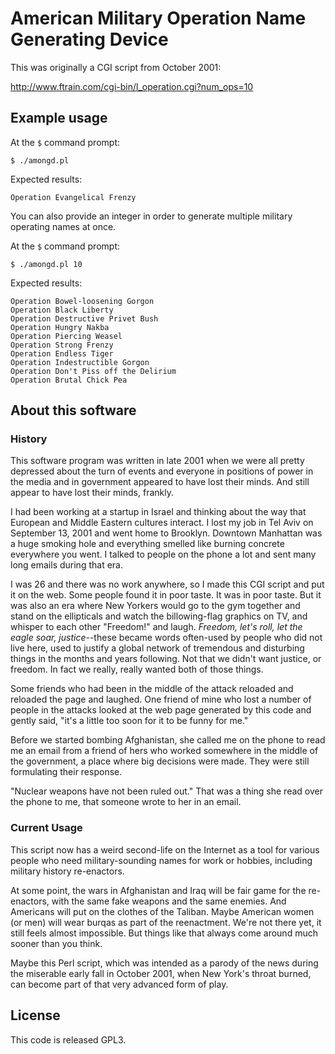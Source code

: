 # American Military Operation Name Generating Device

This was originally a CGI script from October 2001:

http://www.ftrain.com/cgi-bin/l_operation.cgi?num_ops=10

## Example usage

At the ```$``` command prompt:

```$ ./amongd.pl```

Expected results:

```Operation Evangelical Frenzy```

You can also provide an integer in order to generate multiple
military operating names at once.

At the ```$``` command prompt:

```$ ./amongd.pl 10```

Expected results:

```
Operation Bowel-loosening Gorgon
Operation Black Liberty
Operation Destructive Privet Bush
Operation Hungry Nakba
Operation Piercing Weasel
Operation Strong Frenzy
Operation Endless Tiger
Operation Indestructible Gorgon
Operation Don't Piss off the Delirium
Operation Brutal Chick Pea
```

## About this software

### History

This software program was written in late 2001 when we were all
pretty depressed about the turn of events and everyone in positions
of power in the media and in government appeared to have lost their
minds. And still appear to have lost their minds, frankly.

I had been working at a startup in Israel and thinking about the way
that European and Middle Eastern cultures interact. I lost my job in
Tel Aviv on September 13, 2001 and went home to Brooklyn. Downtown
Manhattan was a huge smoking hole and everything smelled like
burning concrete everywhere you went. I talked to people on the
phone a lot and sent many long emails during that era.

I was 26 and there was no work anywhere, so I made this CGI script
and put it on the web. Some people found it in poor taste. It was in
poor taste. But it was also an era where New Yorkers would go to the
gym together and stand on the ellipticals and watch the
billowing-flag graphics on TV, and whisper to each other "Freedom!"
and laugh. *Freedom, let's roll, let the eagle soar, justice*--these
became words often-used by people who did not live here, used to
justify a global network of tremendous and disturbing things in the
months and years following. Not that we didn't want justice, or
freedom. In fact we really, really wanted both of those things.

Some friends who had been in the middle of the attack reloaded and
reloaded the page and laughed. One friend of mine who lost a number
of people in the attacks looked at the web page generated by this
code and gently said, "it's a little too soon for it to be funny for
me."

Before we started bombing Afghanistan, she called me on the phone to
read me an email from a friend of hers who worked somewhere in the
middle of the government, a place where big decisions were
made. They were still formulating their response.

"Nuclear weapons have not been ruled out." That was a thing she read
over the phone to me, that someone wrote to her in an email.

### Current Usage

This script now has a weird second-life on the Internet as a
tool for various people who need military-sounding names for work or
hobbies, including military history re-enactors.

At some point, the wars in Afghanistan and Iraq will be fair game
for the re-enactors, with the same fake weapons and the same
enemies. And Americans will put on the clothes of the Taliban. Maybe
American women (or men) will wear burqas as part of the
reenactment. We're not there yet, it still feels almost
impossible. But things like that always come around much sooner than
you think.

Maybe this Perl script, which was intended as a parody of the news
during the miserable early fall in October 2001, when New York's
throat burned, can become part of that very advanced form of play.

## License

This code is released GPL3.


